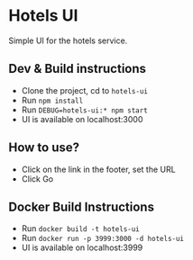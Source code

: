 # Hotels UI

Simple UI for the hotels service.

## Dev & Build instructions
* Clone the project, cd to `hotels-ui`
* Run `npm install`
* Run `DEBUG=hotels-ui:* npm start`
* UI is available on localhost:3000

## How to use?
* Click on the link in the footer, set the URL
* Click Go

## Docker Build Instructions
* Run `docker build -t hotels-ui`
* Run `docker run -p 3999:3000 -d hotels-ui`
* UI is available on localhost:3999
